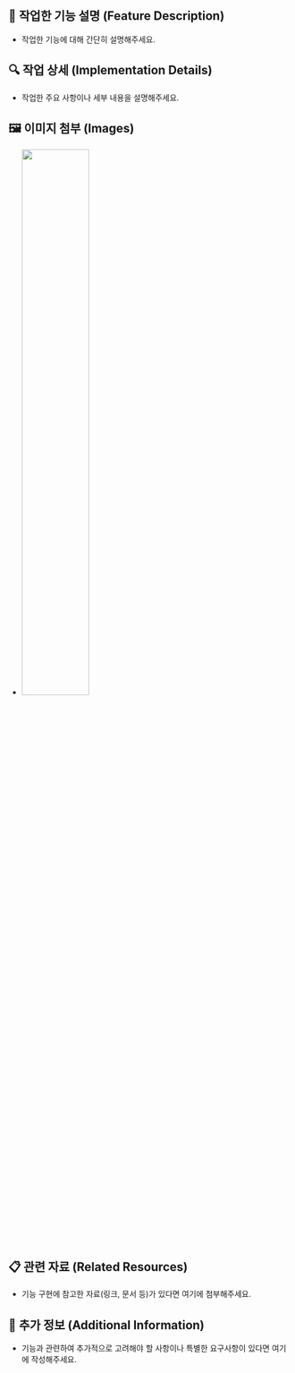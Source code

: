 ## 🚀 작업한 기능 설명 (Feature Description)
- 작업한 기능에 대해 간단히 설명해주세요.

## 🔍 작업 상세 (Implementation Details)
- 작업한 주요 사항이나 세부 내용을 설명해주세요.

## 🖼️ 이미지 첨부 (Images)
- <img src="파일주소" width="50%" height="50%"/>

## 📋 관련 자료 (Related Resources)
- 기능 구현에 참고한 자료(링크, 문서 등)가 있다면 여기에 첨부해주세요.

## 📝 추가 정보 (Additional Information)
- 기능과 관련하여 추가적으로 고려해야 할 사항이나 특별한 요구사항이 있다면 여기에 작성해주세요.